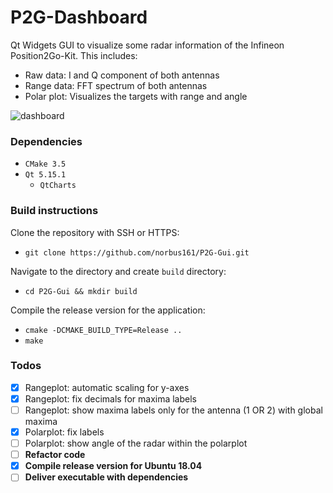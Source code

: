 # P2G-Dashboard

Qt Widgets GUI to visualize some radar information of the Infineon Position2Go-Kit. 
This includes: 

- Raw data: I and Q component of both antennas
- Range data: FFT spectrum of both antennas
- Polar plot: Visualizes the targets with range and angle

![dashboard](https://github.com/norbus161/P2G-Gui/blob/main/doc/img/dashboard.JPG)

### Dependencies

* `CMake 3.5`
* `Qt 5.15.1`
  * `QtCharts`

### Build instructions

Clone the repository with SSH or HTTPS:

- `git clone https://github.com/norbus161/P2G-Gui.git`

Navigate to the directory and create `build` directory:

- `cd P2G-Gui && mkdir build`

Compile the release version for the application:

- `cmake -DCMAKE_BUILD_TYPE=Release ..`
- `make` 

### Todos

- [x] Rangeplot: automatic scaling for y-axes
- [x] Rangeplot: fix decimals for maxima labels
- [ ] Rangeplot: show maxima labels only for the antenna (1 OR 2) with global maxima
- [x] Polarplot: fix labels 
- [ ] Polarplot: show angle of the radar within the polarplot
- [ ] **Refactor code**
- [x] **Compile release version for Ubuntu 18.04**
- [ ] **Deliver executable with dependencies**
